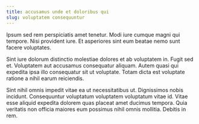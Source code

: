```yaml
---
title: accusamus unde et doloribus qui
slug: voluptatem consequuntur
---
```


Ipsum sed rem perspiciatis amet tenetur. Modi iure cumque magni qui tempore. Nisi provident iure. Et asperiores sint eum beatae nemo sunt facere voluptates.

Sint iure dolorum distinctio molestiae dolores et ab voluptatem in. Fugit sed et. Voluptatem aut accusamus consequatur aliquam. Autem quasi qui expedita ipsa illo consequatur sit ut voluptate. Totam dicta est voluptate ratione a nihil earum reiciendis.

Sint nihil omnis impedit vitae ea ut necessitatibus ut. Dignissimos nobis incidunt. Consequuntur voluptatum voluptatem voluptatum vitae id. Vitae esse aliquid expedita dolorem quas placeat amet ducimus tempora. Quia veritatis non officia maiores eum possimus nihil omnis mollitia. Debitis in rem.
